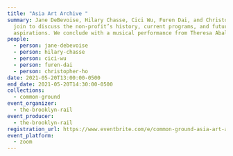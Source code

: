 ```yaml
---
title: "Asia Art Archive "
summary: Jane DeBevoise, Hilary Chasse, Cici Wu, Furen Dai, and Christopher Ho
  join to discuss the non-profit’s history, current programs, and future
  aspirations. We conclude with a musical performance from Theresa Abalos.
people:
  - person: jane-debevoise
  - person: hilary-chasse
  - person: cici-wu
  - person: furen-dai
  - person: christopher-ho
date: 2021-05-20T13:00:00-0500
end_date: 2021-05-20T14:30:00-0500
collections:
  - common-ground
event_organizer:
  - the-brooklyn-rail
event_producer:
  - the-brooklyn-rail
registration_url: https://www.eventbrite.com/e/common-ground-asia-art-archive-tickets-154449018171
event_platform:
  - zoom
---
```

